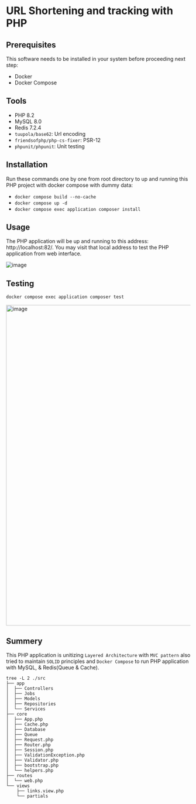 # URL Shortening and tracking with PHP

## Prerequisites
This software needs to be installed in your system before proceeding next step:
- Docker
- Docker Compose

## Tools
- PHP 8.2
- MySQL 8.0
- Redis 7.2.4
- `tuupola/base62`: Url encoding
- `friendsofphp/php-cs-fixer`: PSR-12
- `phpunit/phpunit`: Unit testing

## Installation
Run these commands one by one from root directory to up and running this PHP project with docker compose with dummy data:
- `docker compose build --no-cache`
- `docker compose up -d`
- `docker compose exec application composer install`

## Usage
The PHP application will be up and running to this address: http://localhost:82/. You may visit that local address to test the PHP application from web interface.

![image](https://github.com/miyasinarafat/articles-database-rest-api/assets/16781160/c696b3fb-e63d-4b9c-8b66-93e963fb6144)

## Testing
```bash
docker compose exec application composer test
```
<img width="876" alt="image" src="https://github.com/miyasinarafat/articles-database-rest-api/assets/16781160/49175824-0f14-4aad-977f-01d1360b3e24">

## Summery
This PHP application is unitizing `Layered Architecture` with `MVC pattern` also tried to maintain `SOLID` principles and `Docker Compose` to run PHP application with MySQL, & Redis(Queue & Cache).
```text
tree -L 2 ./src
├── app
│  ├── Controllers
│  ├── Jobs
│  ├── Models
│  ├── Repositories
│  └── Services
├── core
│  ├── App.php
│  ├── Cache.php
│  ├── Database
│  ├── Queue
│  ├── Request.php
│  ├── Router.php
│  ├── Session.php
│  ├── ValidationException.php
│  ├── Validator.php
│  ├── bootstrap.php
│  └── helpers.php
├── routes
│  └── web.php
└── views
    ├── links.view.php
    └── partials
```
